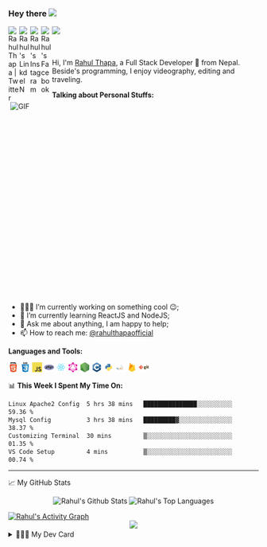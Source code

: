 ### Hey there <img src="https://media.giphy.com/media/hvRJCLFzcasrR4ia7z/giphy.gif" width="25px">
<a href="https://twitter.com/rahulthapaoffi">
  <img align="left" alt="Rahul Thapa | Twitter" width="22px" src="https://cdn.jsdelivr.net/npm/simple-icons@v3/icons/twitter.svg" />
</a>
<a href="https://www.linkedin.com/in/rahulthapaofficial">
  <img align="left" alt="Rahul's LinkdeIN" width="22px" src="https://cdn.jsdelivr.net/npm/simple-icons@v3/icons/linkedin.svg" />
</a>
<a href="https://www.instagram.com/rahulthapaofficial">
  <img align="left" alt="Rahul's Instagram" width="22px" src="https://cdn.jsdelivr.net/npm/simple-icons@v3/icons/instagram.svg" />
</a>
<a href="https://www.facebook.com/rahulthapamgr">
  <img align="left" alt="Rahul's Facebook" width="22px" src="https://cdn.jsdelivr.net/npm/simple-icons@v3/icons/facebook.svg" />
</a>

![](https://visitor-badge.glitch.me/badge?page_id=rahulthapaofficial.rahulthapaofficial)

<br />

Hi, I'm [Rahul Thapa](https://rahulthapa.com.np), a Full Stack Developer 🚀 from Nepal. Beside's programming, I enjoy videography, editing and traveling.

<img align="right" alt="GIF" src="https://github.com/abhisheknaiidu/abhisheknaiidu/blob/master/code.gif?raw=true" width="500" height="403" />

**Talking about Personal Stuffs:**

- 👨🏽‍💻 I’m currently working on something cool :wink:;
- 🌱 I’m currently learning ReactJS and NodeJS; 
- 💬 Ask me about anything, I am happy to help;
- 📫 How to reach me: [@rahulthapaofficial](https://instagram.com/rahulthapaofficial)

**Languages and Tools:**  

<code><img height="20" src="https://raw.githubusercontent.com/github/explore/80688e429a7d4ef2fca1e82350fe8e3517d3494d/topics/html/html.png"></code>
<code><img height="20" src="https://raw.githubusercontent.com/github/explore/80688e429a7d4ef2fca1e82350fe8e3517d3494d/topics/css/css.png"></code>
<code><img height="20" src="https://raw.githubusercontent.com/github/explore/80688e429a7d4ef2fca1e82350fe8e3517d3494d/topics/javascript/javascript.png"></code>
<code><img height="20" src="https://raw.githubusercontent.com/github/explore/80688e429a7d4ef2fca1e82350fe8e3517d3494d/topics/php/php.png"></code>
<code><img height="20" src="https://raw.githubusercontent.com/github/explore/80688e429a7d4ef2fca1e82350fe8e3517d3494d/topics/react/react.png"></code>
<code><img height="20" src="https://raw.githubusercontent.com/github/explore/5c058a388828bb5fde0bcafd4bc867b5bb3f26f3/topics/graphql/graphql.png"></code>
<code><img height="20" src="https://raw.githubusercontent.com/github/explore/80688e429a7d4ef2fca1e82350fe8e3517d3494d/topics/nodejs/nodejs.png"></code>
<code><img height="20" src="https://raw.githubusercontent.com/github/explore/80688e429a7d4ef2fca1e82350fe8e3517d3494d/topics/cpp/cpp.png"></code>
<code><img height="20" src="https://raw.githubusercontent.com/github/explore/80688e429a7d4ef2fca1e82350fe8e3517d3494d/topics/python/python.png"></code>
<code><img height="20" src="https://raw.githubusercontent.com/github/explore/80688e429a7d4ef2fca1e82350fe8e3517d3494d/topics/mysql/mysql.png"></code>
<code><img height="20" src="https://raw.githubusercontent.com/github/explore/80688e429a7d4ef2fca1e82350fe8e3517d3494d/topics/firebase/firebase.png"></code>
<code><img height="20" src="https://raw.githubusercontent.com/github/explore/80688e429a7d4ef2fca1e82350fe8e3517d3494d/topics/git/git.png"></code>

📊 **This Week I Spent My Time On:**
<!--START_SECTION:waka-->
```text
Linux Apache2 Config  5 hrs 38 mins   ███████████████░░░░░░░░░░   59.36 % 
Mysql Config          3 hrs 38 mins   █████████▓░░░░░░░░░░░░░░░   38.37 % 
Customizing Terminal  30 mins         ▒░░░░░░░░░░░░░░░░░░░░░░░░   01.35 % 
VS Code Setup         4 mins          ▒░░░░░░░░░░░░░░░░░░░░░░░░   00.74 % 
```
<!--END_SECTION:waka-->

<hr/>

<summary>📈 My GitHub Stats</summary>
  <p align="center">
    <img alt="Rahul's Github Stats" src="https://github-readme-stats.vercel.app/api?username=rahulthapaofficial&show_icons=true&include_all_commits=true&count_private=true&theme=react&hide_border=true&bg_color=0D1117&title_color=5ce1e6&icon_color=5ce1e6" height="200"/>
    <img alt="Rahul's Top Languages" src="https://github-readme-stats.vercel.app/api/top-langs/?username=rahulthapaofficial&langs_count=10&layout=compact&theme=react&hide_border=true&bg_color=0D1117&title_color=5ce1e6&icon_color=5ce1e6" height="200"/>
  </p>

  <div>
    <a href="#"><img alt="Rahul's Activity Graph" src="https://activity-graph.herokuapp.com/graph?username=rahulthapaofficial&custom_title=Rahul%20Thapa's%20Contribution%20Graph&bg_color=0D1117&color=5ce1e6&line=FFFFFF&point=5ce1e6&hide_border=true" />
    </a>
</div>
   
<div align="center">
  <img src="https://github-profile-trophy.vercel.app/?username=rahulthapaofficial&column=7&theme=onedark" />
</div>

<details>
  <summary>👨🏽‍💻 My Dev Card</summary>
  <a href="https://app.daily.dev/rahulthapa">
    <img src="https://api.daily.dev/devcards/dd3e40620ec7482f88f6aa4a96d2ef40.png?r=dtq" width="100%" alt="Rahul Thapa's Dev Card"/>
  </a>
</details>

